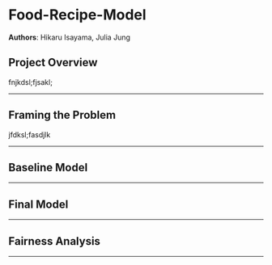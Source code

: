 # Food-Recipe-Model
**Authors**: Hikaru Isayama, Julia Jung

## Project Overview
fnjkdsl;fjsakl;

---

## Framing the Problem
jfdksl;fasdjlk

---

## Baseline Model

---

## Final Model



---

## Fairness Analysis

---
